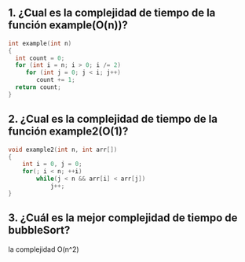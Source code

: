## 1. ¿Cual es la complejidad de tiempo de la función example(O(n))?

```c++
int example(int n)
{
  int count = 0;
  for (int i = n; i > 0; i /= 2)
     for (int j = 0; j < i; j++)
        count += 1;
  return count;
}
```

## 2. ¿Cual es la complejidad de tiempo de la función example2(O(1)?

```c++
void example2(int n, int arr[])
{
    int i = 0, j = 0;
    for(; i < n; ++i)
        while(j < n && arr[i] < arr[j])
            j++;
}
```

## 3. ¿Cuál es la mejor complejidad de tiempo de bubbleSort?
la complejidad O(n^2)

